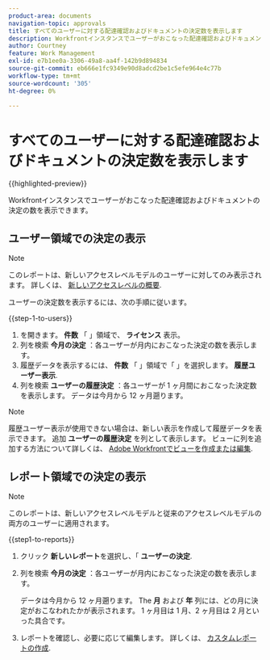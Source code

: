 ```yaml
---
product-area: documents
navigation-topic: approvals
title: すべてのユーザーに対する配達確認およびドキュメントの決定数を表示します
description: Workfrontインスタンスでユーザーがおこなった配達確認およびドキュメントの決定の数を表示できます。
author: Courtney
feature: Work Management
exl-id: e7b1ee0a-3306-49a8-aa4f-142b9d894834
source-git-commit: eb666e1fc9349e90d8adcd2be1c5efe964e4c77b
workflow-type: tm+mt
source-wordcount: '305'
ht-degree: 0%

---
```



# すべてのユーザーに対する配達確認およびドキュメントの決定数を表示します

{{highlighted-preview}}

Workfrontインスタンスでユーザーがおこなった配達確認およびドキュメントの決定の数を表示できます。

## ユーザー領域での決定の表示

>[!NOTE]
>
>このレポートは、新しいアクセスレベルモデルのユーザーに対してのみ表示されます。 詳しくは、 [新しいアクセスレベルの概要](/help/quicksilver/administration-and-setup/add-users/how-access-levels-work/access-level-overview.md).

ユーザーの決定数を表示するには、次の手順に従います。

{{step-1-to-users}}

1. を開きます。 **件数** 「 」領域で、 **ライセンス** 表示。
1. 列を検索 **今月の決定** ：各ユーザーが月内におこなった決定の数を表示します。
1. <span class="preview">履歴データを表示するには、 **件数** 「 」領域で「 」を選択します。 **履歴ユーザー表示**.</span>
1. <span class="preview">列を検索 **ユーザーの履歴決定** ：各ユーザーが 1 ヶ月間におこなった決定数を表示します。 データは今月から 12 ヶ月遡ります。</span>

>[!NOTE]
>
><span class="preview">履歴ユーザー表示が使用できない場合は、新しい表示を作成して履歴データを表示できます。 追加 **ユーザーの履歴決定** を列として表示します。 ビューに列を追加する方法について詳しくは、 [Adobe Workfrontでビューを作成または編集](/help/quicksilver/reports-and-dashboards/reports/reporting-elements/create-edit-views.md).</span>


## レポート領域での決定の表示

>[!NOTE]
>
>このレポートは、新しいアクセスレベルモデルと従来のアクセスレベルモデルの両方のユーザーに適用されます。

{{step1-to-reports}}

1. クリック **新しいレポート**&#x200B;を選択し、「 **ユーザーの決定**.
1. 列を検索 **今月の決定** ：各ユーザーが月内におこなった決定の数を表示します。

   <span class="preview">データは今月から 12 ヶ月遡ります。 The **月** および **年** 列には、どの月に決定がおこなわれたかが表示されます。 1 ヶ月目は 1 月、2 ヶ月目は 2 月といった具合です。</span>

1. レポートを確認し、必要に応じて編集します。 詳しくは、 [カスタムレポートの作成](/help/quicksilver/reports-and-dashboards/reports/creating-and-managing-reports/create-custom-report.md).

